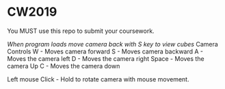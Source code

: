 # CW2019
You MUST use this repo to submit your coursework.


*When program loads move camera back with S key to view cubes*
Camera Controls
W - Moves camera forward
S - Moves camera backward
A - Moves the camera left
D - Moves the camera right
Space - Moves the camera Up
C - Moves the camera down

Left mouse Click - Hold to rotate camera with mouse movement.